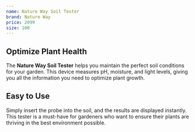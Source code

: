 ```yaml
--- 
name: Nature Way Soil Tester
brand: Nature Way
price: 2099
size: 100
---
```


## Optimize Plant Health  
The **Nature Way Soil Tester** helps you maintain the perfect soil conditions for your garden. This device measures pH, moisture, and light levels, giving you all the information you need to optimize plant growth.

## Easy to Use  
Simply insert the probe into the soil, and the results are displayed instantly. This tester is a must-have for gardeners who want to ensure their plants are thriving in the best environment possible.
